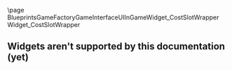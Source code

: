 \page BlueprintsGameFactoryGameInterfaceUIInGameWidget_CostSlotWrapper Widget_CostSlotWrapper
## Widgets aren't supported by this documentation (yet)
